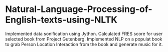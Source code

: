 # Natural-Language-Processing-of-English-texts-using-NLTK
Implemented data sonification using Jython. Calculated FRES score for user selected book from Project Gutenberg. Implemented NLP on a populat book to grab Person Location Interaction from the book and generate music for it. 
